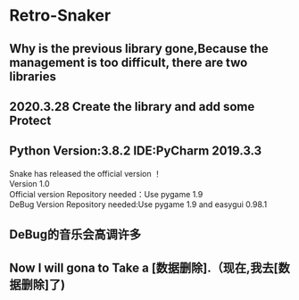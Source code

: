 # Retro-Snaker

Why is the previous library gone,Because the management is too difficult, there are two libraries<br>
---
## 2020.3.28 Create the library and add some Protect<br>
## Python Version:3.8.2 IDE:PyCharm 2019.3.3<br>
Snake has released the official version ！<br>
Version 1.0<br>
Official version Repository needed：Use pygame 1.9<br>
DeBug Version Repository needed:Use pygame 1.9 and easygui 0.98.1<br>
## DeBug的音乐会高调许多
## Now I will gona to Take a [数据删除].（现在,我去[数据删除]了)

